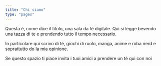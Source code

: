 ```yaml
---
title: "Chi siamo"
type: "pages"
---
```


Questa è, come dice il titolo, una sala da tè digitale. Qui si legge bevendo una tazza di te e prendendo tutto il tempo necessario.

In particolare qui scrivo di tè, giochi di ruolo, manga, anime e roba nerd e soprattutto do la mia opinione.

Se questo spazio ti piace invita i tuoi amici a prendere un tè qui con noi
